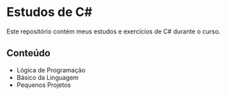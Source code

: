 # Estudos de C#

Este repositório contém meus estudos e exercícios de C# durante o curso.

## Conteúdo

- Lógica de Programação
- Básico da Linguagem
- Pequenos Projetos

  

